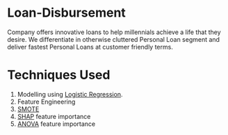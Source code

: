 # Loan-Disbursement
Company offers innovative loans to help millennials achieve a life that they desire. We differentiate in otherwise cluttered Personal Loan segment and deliver fastest Personal Loans at customer friendly terms.

# Techniques Used
1. Modelling using [Logistic Regression](https://scikit-learn.org/stable/modules/generated/sklearn.linear_model.LogisticRegression.html).
2. Feature Engineering
3. [SMOTE](https://imbalanced-learn.org/stable/references/generated/imblearn.over_sampling.SMOTE.html)
4. [SHAP](https://github.com/slundberg/shap) feature importance
5. [ANOVA](https://scikit-learn.org/stable/modules/generated/sklearn.feature_selection.SelectKBest.html) feature importance
